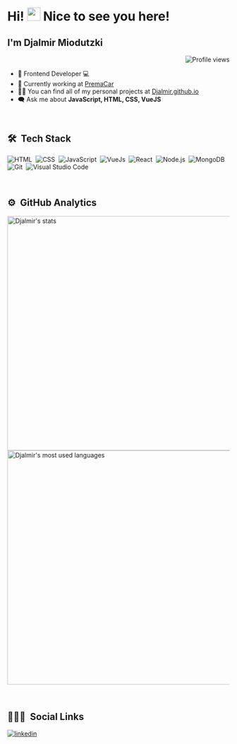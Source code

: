 <h1 align="left">Hi! <img src="https://raw.githubusercontent.com/kaueMarques/kaueMarques/master/hi.gif" width="30px"> Nice to see you here!</h1>
<h2>I'm Djalmir Miodutzki</h2>
<p align="right"> <img src="https://komarev.com/ghpvc/?username=Djalmir&color=blue" alt="Profile views" /> </p>

- 📱 Frontend Developer 💻
- 📸 Currently working at [PremaCar](https://www.linkedin.com/company/prema-car/)
- 👨‍💻 You can find all of my personal projects at [Djalmir.github.io](https://djalmir.github.io)
- 🗨 Ask me about **JavaScript, HTML, CSS, VueJS**

<br>

## 🛠 &nbsp;Tech Stack

![HTML](https://img.shields.io/badge/-HTML-05122A?style=flat&logo=HTML5)&nbsp;
![CSS](https://img.shields.io/badge/-CSS-05122A?style=flat&logo=CSS3&logoColor=1572B6)&nbsp;
![JavaScript](https://img.shields.io/badge/-JavaScript-05122A?style=flat&logo=javascript)&nbsp;
![VueJs](https://img.shields.io/badge/-Vue.js-05122A?style=flat&logo=vue.js)&nbsp;
![React](https://img.shields.io/badge/-React-05122A?style=flat&logo=react)&nbsp;
![Node.js](https://img.shields.io/badge/-Node.js-05122A?style=flat&logo=node.js)&nbsp;
![MongoDB](https://img.shields.io/badge/-MongoDB-05122A?style=flat&logo=mongodb)&nbsp;
![Git](https://img.shields.io/badge/-Git-05122A?style=flat&logo=git)&nbsp;
![Visual Studio Code](https://img.shields.io/badge/-Visual%20Studio%20Code-05122A?style=flat&logo=visual-studio-code&logoColor=007ACC)&nbsp;

<br>

## ⚙️ &nbsp;GitHub Analytics

<p align="left">
<img width="530em" src="https://github-readme-stats.vercel.app/api?username=Djalmir&show_icons=true&theme=vision-friendly-dark" alt="Djalmir's stats"/>
<img width="530em" src="https://github-readme-stats.vercel.app/api/top-langs/?username=Djalmir&layout=compact&theme=vision-friendly-dark" alt="Djalmir's most used languages"/>
</p>

<br>

## 👨🏽‍🦲 &nbsp;Social Links

<p align="left">
<a href="https://linkedin.com/in/djalmir-miodutzki" target="_blank">
  <img align="center" src="https://img.shields.io/badge/-Djalmir%20Miodutzki-05122A?style=flat&logo=linkedin" alt="linkedin"/>
</a>
</p>
